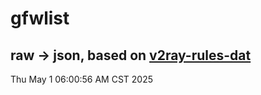 # gfwlist
## raw -> json, based on [v2ray-rules-dat](https://github.com/Loyalsoldier/v2ray-rules-dat)
Thu May  1 06:00:56 AM CST 2025

